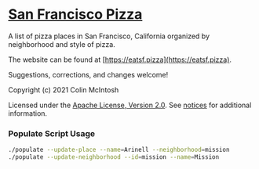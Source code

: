 
# [San Francisco Pizza](https://eatsf.pizza)

A list of pizza places in San Francisco, California organized by neighborhood and style of pizza.

The website can be found at [https://eatsf.pizza](https://eatsf.pizza).

Suggestions, corrections, and changes welcome!

Copyright (c) 2021 Colin McIntosh

Licensed under the [Apache License, Version 2.0](LICENSE.md).
See [notices](NOTICE.md) for additional information.

### Populate Script Usage

```bash
./populate --update-place --name=Arinell --neighborhood=mission
./populate --update-neighborhood --id=mission --name=Mission
```
